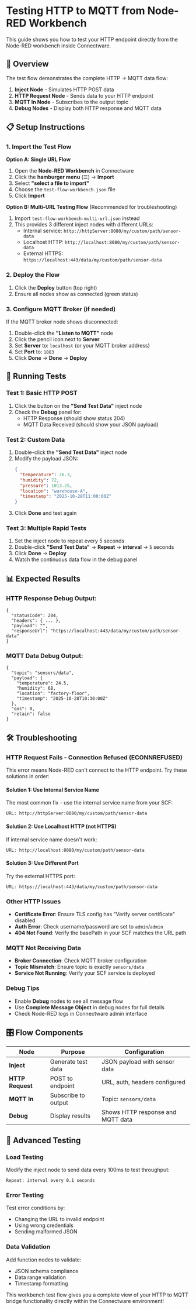# Testing HTTP to MQTT from Node-RED Workbench

This guide shows you how to test your HTTP endpoint directly from the Node-RED workbench inside Connectware.

## 🎯 Overview

The test flow demonstrates the complete HTTP → MQTT data flow:
1. **Inject Node** - Simulates HTTP POST data
2. **HTTP Request Node** - Sends data to your HTTP endpoint
3. **MQTT In Node** - Subscribes to the output topic
4. **Debug Nodes** - Display both HTTP response and MQTT data

## 📋 Setup Instructions

### 1. Import the Test Flow

**Option A: Single URL Flow**
1. Open the **Node-RED Workbench** in Connectware
2. Click the **hamburger menu** (☰) → **Import**
3. Select **"select a file to import"**
4. Choose the `test-flow-workbench.json` file
5. Click **Import**

**Option B: Multi-URL Testing Flow** (Recommended for troubleshooting)
1. Import `test-flow-workbench-multi-url.json` instead
2. This provides 3 different inject nodes with different URLs:
   - Internal service: `http://httpServer:8080/my/custom/path/sensor-data`
   - Localhost HTTP: `http://localhost:8080/my/custom/path/sensor-data` 
   - External HTTPS: `https://localhost:443/data/my/custom/path/sensor-data`

### 2. Deploy the Flow

1. Click the **Deploy** button (top right)
2. Ensure all nodes show as connected (green status)

### 3. Configure MQTT Broker (if needed)

If the MQTT broker node shows disconnected:
1. Double-click the **"Listen to MQTT"** node
2. Click the pencil icon next to **Server**
3. Set **Server** to: `localhost` (or your MQTT broker address)
4. Set **Port** to: `1883`
5. Click **Done** → **Done** → **Deploy**

## 🧪 Running Tests

### Test 1: Basic HTTP POST
1. Click the button on the **"Send Test Data"** inject node
2. Check the **Debug** panel for:
   - HTTP Response (should show status 204)
   - MQTT Data Received (should show your JSON payload)

### Test 2: Custom Data
1. Double-click the **"Send Test Data"** inject node
2. Modify the payload JSON:
   ```json
   {
     "temperature": 26.3,
     "humidity": 72,
     "pressure": 1013.25,
     "location": "warehouse-A",
     "timestamp": "2025-10-28T11:00:00Z"
   }
   ```
3. Click **Done** and test again

### Test 3: Multiple Rapid Tests
1. Set the inject node to repeat every 5 seconds
2. Double-click **"Send Test Data"** → **Repeat** → **interval** → `5` seconds
3. Click **Done** → **Deploy**
4. Watch the continuous data flow in the debug panel

## 📊 Expected Results

### HTTP Response Debug Output:
```
{
  "statusCode": 204,
  "headers": { ... },
  "payload": "",
  "responseUrl": "https://localhost:443/data/my/custom/path/sensor-data"
}
```

### MQTT Data Debug Output:
```
{
  "topic": "sensors/data",
  "payload": {
    "temperature": 24.5,
    "humidity": 68,
    "location": "factory-floor",
    "timestamp": "2025-10-28T10:30:00Z"
  },
  "qos": 0,
  "retain": false
}
```

## 🛠️ Troubleshooting

### HTTP Request Fails - Connection Refused (ECONNREFUSED)

This error means Node-RED can't connect to the HTTP endpoint. Try these solutions in order:

#### Solution 1: Use Internal Service Name
The most common fix - use the internal service name from your SCF:
```
URL: http://httpServer:8080/my/custom/path/sensor-data
```

#### Solution 2: Use Localhost HTTP (not HTTPS)
If internal service name doesn't work:
```
URL: http://localhost:8080/my/custom/path/sensor-data
```

#### Solution 3: Use Different Port
Try the external HTTPS port:
```
URL: https://localhost:443/data/my/custom/path/sensor-data
```

### Other HTTP Issues
- **Certificate Error**: Ensure TLS config has "Verify server certificate" disabled
- **Auth Error**: Check username/password are set to `admin`/`admin`
- **404 Not Found**: Verify the basePath in your SCF matches the URL path

### MQTT Not Receiving Data
- **Broker Connection**: Check MQTT broker configuration
- **Topic Mismatch**: Ensure topic is exactly `sensors/data`
- **Service Not Running**: Verify your SCF service is deployed

### Debug Tips
- Enable **Debug** nodes to see all message flow
- Use **Complete Message Object** in debug nodes for full details
- Check Node-RED logs in Connectware admin interface

## 🎛️ Flow Components

| Node | Purpose | Configuration |
|------|---------|---------------|
| **Inject** | Generate test data | JSON payload with sensor data |
| **HTTP Request** | POST to endpoint | URL, auth, headers configured |
| **MQTT In** | Subscribe to output | Topic: `sensors/data` |
| **Debug** | Display results | Shows HTTP response and MQTT data |

## 🚀 Advanced Testing

### Load Testing
Modify the inject node to send data every 100ms to test throughput:
```
Repeat: interval every 0.1 seconds
```

### Error Testing
Test error conditions by:
- Changing the URL to invalid endpoint
- Using wrong credentials
- Sending malformed JSON

### Data Validation
Add function nodes to validate:
- JSON schema compliance
- Data range validation
- Timestamp formatting

This workbench test flow gives you a complete view of your HTTP to MQTT bridge functionality directly within the Connectware environment!